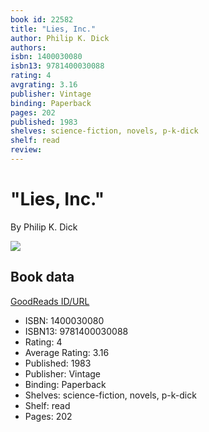 ```yaml
---
book id: 22582
title: "Lies, Inc."
author: Philip K. Dick
authors: 
isbn: 1400030080
isbn13: 9781400030088
rating: 4
avgrating: 3.16
publisher: Vintage
binding: Paperback
pages: 202
published: 1983
shelves: science-fiction, novels, p-k-dick
shelf: read
review: 
---
```


# "Lies, Inc."

By Philip K. Dick

![](https://i.gr-assets.com/images/S/compressed.photo.goodreads.com/books/1388228274l/22582.jpg)

## Book data

[GoodReads ID/URL](https://www.goodreads.com/book/show/22582)

- ISBN: 1400030080
- ISBN13: 9781400030088
- Rating: 4
- Average Rating: 3.16
- Published: 1983
- Publisher: Vintage
- Binding: Paperback
- Shelves: science-fiction, novels, p-k-dick
- Shelf: read
- Pages: 202

